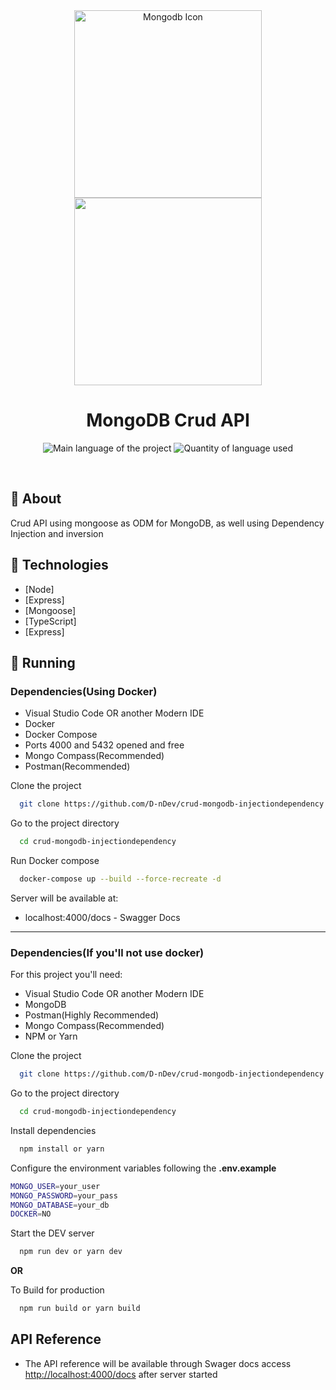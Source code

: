 <div align="center" id="top">
  <img align="center" width="300px" src="https://miro.medium.com/max/300/1*fY5KPXK0C6csHKhnXkQQ8g.png" alt="Mongodb Icon" />
  <img align="center" width="300px" src="https://i.imgur.com/FxX9HZh.png" />
</div>

<h1 align="center">MongoDB Crud API</h1>

<p align="center">
  <img alt="Main language of the project" src="https://img.shields.io/github/languages/top/D-nDev/crud-mongodb-injectiondependency?color=86DC3D">
  <img alt="Quantity of language used" src="https://img.shields.io/github/languages/count/D-nDev/crud-mongodb-injectiondependency?color=86DC3D">
</p>

<br>

## 🎯 About

Crud API using mongoose as ODM for MongoDB, as well using Dependency Injection and inversion

## 🚀 Technologies

- [Node]
- [Express]
- [Mongoose]
- [TypeScript]
- [Express]

## 🏁 Running

<h3><strong>Dependencies(Using Docker)</strong></h3>

- Visual Studio Code OR another Modern IDE
- Docker
- Docker Compose
- Ports 4000 and 5432 opened and free
- Mongo Compass(Recommended)
- Postman(Recommended)

Clone the project

```bash
  git clone https://github.com/D-nDev/crud-mongodb-injectiondependency.git
```

Go to the project directory

```bash
  cd crud-mongodb-injectiondependency
```

Run Docker compose

```bash
  docker-compose up --build --force-recreate -d
```

Server will be available at:

- localhost:4000/docs - Swagger Docs

<hr>

<h3><strong>Dependencies(If you'll not use docker)</strong></h3>

For this project you'll need:

- Visual Studio Code OR another Modern IDE
- MongoDB
- Postman(Highly Recommended)
- Mongo Compass(Recommended)
- NPM or Yarn

Clone the project

```bash
  git clone https://github.com/D-nDev/crud-mongodb-injectiondependency.git
```

Go to the project directory

```bash
  cd crud-mongodb-injectiondependency
```

Install dependencies

```bash
  npm install or yarn
```

Configure the environment variables following the **.env.example**

```bash
MONGO_USER=your_user
MONGO_PASSWORD=your_pass
MONGO_DATABASE=your_db
DOCKER=NO
```

Start the DEV server

```bash
  npm run dev or yarn dev
```

**OR**

To Build for production

```bash
  npm run build or yarn build
```

## API Reference

- The API reference will be available through Swager docs access <http://localhost:4000/docs> after server started

